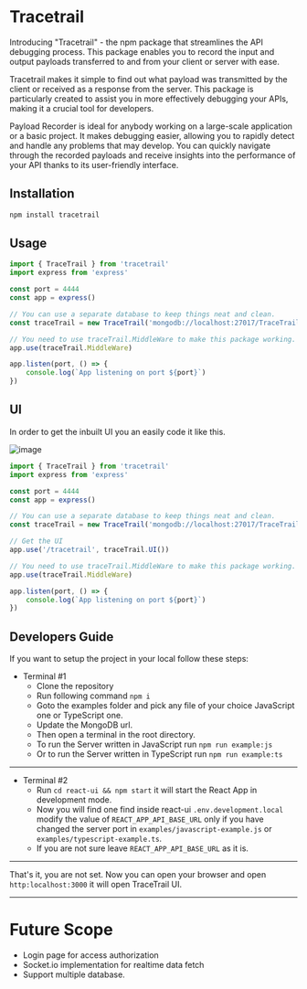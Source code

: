 # Tracetrail

Introducing "Tracetrail" -  the npm package that streamlines the API debugging process. This package enables you to record the input and output payloads transferred to and from your client or server with ease.

Tracetrail makes it simple to find out what payload was transmitted by the client or received as a response from the server. This package is particularly created to assist you in more effectively debugging your APIs, making it a crucial tool for developers.

Payload Recorder is ideal for anybody working on a large-scale application or a basic project. It makes debugging easier, allowing you to rapidly detect and handle any problems that may develop. You can quickly navigate through the recorded payloads and receive insights into the performance of your API thanks to its user-friendly interface.


## Installation

``` bash
npm install tracetrail
```

## Usage

```javascript
import { TraceTrail } from 'tracetrail'
import express from 'express'

const port = 4444
const app = express()

// You can use a separate database to keep things neat and clean.
const traceTrail = new TraceTrail('mongodb://localhost:27017/TraceTrail')

// You need to use traceTrail.MiddleWare to make this package working.
app.use(traceTrail.MiddleWare)

app.listen(port, () => {
    console.log(`App listening on port ${port}`)
})
```

## UI

In order to get the inbuilt UI you an easily code it like this.

![image](https://github.com/okayshankha/tracetrail/assets/30183032/f8e6164b-7026-4f34-9e27-503d36ceaeef)

``` javascript
import { TraceTrail } from 'tracetrail'
import express from 'express'

const port = 4444
const app = express()

// You can use a separate database to keep things neat and clean.
const traceTrail = new TraceTrail('mongodb://localhost:27017/TraceTrail')

// Get the UI
app.use('/tracetrail', traceTrail.UI())

// You need to use traceTrail.MiddleWare to make this package working.
app.use(traceTrail.MiddleWare)

app.listen(port, () => {
    console.log(`App listening on port ${port}`)
})
```


## Developers Guide

If you want to setup the project in your local follow these steps:

- Terminal #1
  - Clone the repository
  - Run following command ```npm i```
  - Goto the examples folder and pick any file of your choice JavaScript one or TypeScript one.
  - Update the MongoDB url.
  - Then open a terminal in the root directory.
  - To run the Server written in JavaScript run ```npm run example:js``` 
  - Or to run the Server written in TypeScript run ```npm run example:ts```

---

- Terminal #2
  - Run ```cd react-ui && npm start``` it will start the React App in development mode.
  - Now you will find one find inside react-ui ```.env.development.local``` modify the value of ```REACT_APP_API_BASE_URL``` only if you have changed the server port in ```examples/javascript-example.js``` or ```examples/typescript-example.ts```. 
  - If you are not sure leave ```REACT_APP_API_BASE_URL``` as it is.


---

That's it, you are not set. Now you can open your browser and open ```http:localhost:3000``` it will open TraceTrail UI.


---

# Future Scope
- Login page for access authorization
- Socket.io implementation for realtime data fetch
- Support multiple database.